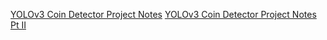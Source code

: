 [YOLOv3 Coin Detector Project Notes](/YOLOv3-Coin-Detector/project-notes.md)
[YOLOv3 Coin Detector Project Notes Pt II](/YOLOv3-Coin-Detector/project-notes-2.md)
